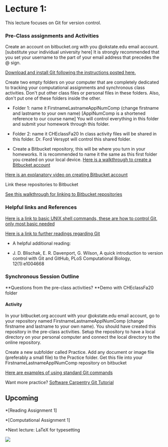 # **Lecture 1:**

This lecture focuses on Git for version control.

### **Pre-Class assignments and Activities**
Create an account on bitbucket.org with you @okstate.edu email account. [substitute your individual university here]
It is strongly recommended that you set your username to the part of your email address that precedes the @ sign.

[Download and install Git following the instructions posted here.](https://www.atlassian.com/git/tutorials/install-git)

Create two empty folders on your computer that are completely dedicated to tracking your computational assignments and synchronous class activities. Don't put other class files or personal files in these folders. Also, don't put one of these folders inside the other.

* Folder 1: name it FirstnameLastnameApplNumComp (change firstname and lastname to your own name) [ApplNumComp is a shortened reference to our course name]
You will control everything in this folder and submit your homework through this folder.

* Folder 2: name it CHEclassFa20
In class activity files will be shared in this folder. Dr. Ford Versypt will control this shared folder.  

* Create a Bitbucket repository, this will be where you turn in your homeworks. It is recommended to name it the same as this first folder you created on your local device.
[Here is a walkthrough to create a Bitbucket account](https://support.atlassian.com/bitbucket-cloud/docs/create-a-git-repository/)

[Here is an explanatory video on creating Bitbucket account](https://www.youtube.com/watch?v=3KS6TaJPeHo&feature=emb_title)

Link these repositories to Bitbucket

[See this walkthrough for linking to Bitbucket repositories](https://www.youtube.com/watch?v=euEwNW4v82M&feature=emb_title)


### **Helpful links and References**
[Here is a link to basic UNIX shell commands, these are how to control Git, only most basic needed](https://swcarpentry.github.io/shell-novice/reference/)

[Here is a link to further readings regarding Git](https://git-scm.com/book/en/v2)

* A helpful additional reading:

* J. D. Blischak, E. R. Davenport, G. Wilson, A quick introduction to version control with Git and GitHub, PLoS Computational Biology, 12(1):e1004668
### **Synchronous Session Outline**
**Questions from the pre-class activities?
**Demo with CHEclassFa20 folder

#### Activity
  In your bitbucket.org account with your @okstate.edu email account, go to your repository named FirstnameLastnameApplNumComp (change firstname and lastname to your own name). You should have created this repository in the pre-class activities.
  Setup the repository to have a local directory on your personal computer and connect the local directory to the online repository.  
  
  Create a new subfolder called Practice.
  Add any document or image file (preferably a small file) to the Practice folder.
  Get this file into your FirstnameLastnameApplNumComp repository on bitbucket

[Here are examples of using standard Git commands](https://www.youtube.com/watch?v=rfBZTlGImg8&feature=emb_title)

Want more practice?
  [Software Carpentry Git Tutorial](http://swcarpentry.github.io/git-novice/)

## **Upcoming**
  *[Reading Assignment 1] 
  
  *[Computational Assignment 1] 
  
  *Next lecture: LaTeX for typesetting
  
[![](http://img.youtube.com/vi/5rqZkdkussA/0.jpg)](http://www.youtube.com/watch?v=5rqZkdkussA "SynchronousClass1")
